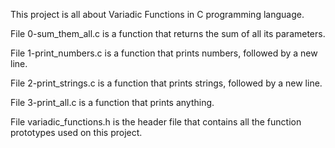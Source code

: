 This project is all about Variadic Functions in C programming language.

File 0-sum_them_all.c is a function that returns the sum of all its parameters.

File 1-print_numbers.c is a function that prints numbers, followed by a new line.

File 2-print_strings.c is a function that prints strings, followed by a new line.

File 3-print_all.c is a function that prints anything.

File variadic_functions.h is the header file that contains all the function prototypes used on this project.
